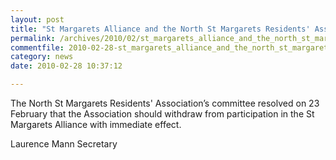 ```yaml
---
layout: post
title: "St Margarets Alliance and the North St Margarets Residents' Association"
permalink: /archives/2010/02/st_margarets_alliance_and_the_north_st_margarets_r.html
commentfile: 2010-02-28-st_margarets_alliance_and_the_north_st_margarets_r
category: news
date: 2010-02-28 10:37:12

---
```


The North St Margarets Residents' Association’s committee resolved on 23 February that the Association should withdraw from participation in the St Margarets Alliance with immediate effect.

Laurence Mann
Secretary
